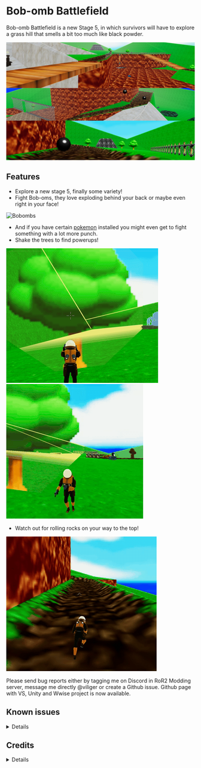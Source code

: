 # Bob-omb Battlefield
Bob-omb Battlefield is a new Stage 5, in which survivors will have to explore a grass hill that smells a bit too much like black powder.  

![Example Screenshot](https://raw.githubusercontent.com/viliger2/RoR2_BobombBattlefield/main/Images/screenshot.jpg)
## Features

* Explore a new stage 5, finally some variety!
* Fight Bob-oms, they love exploding behind your back or maybe even right in your face!

![Bobombs](https://raw.githubusercontent.com/viliger2/RoR2_BobombBattlefield/main/Images/Bobombs.gif)

* And if you have certain [pokemon](https://thunderstore.io/package/TheTimesweeper/Regigigas/) installed you might even get to fight something with a lot more punch.
* Shake the trees to find powerups!

![Coin](https://raw.githubusercontent.com/viliger2/RoR2_BobombBattlefield/main/Images/Coin.gif) ![OneUp](https://raw.githubusercontent.com/viliger2/RoR2_BobombBattlefield/main/Images/OneUp.gif)

* Watch out for rolling rocks on your way to the top!

![RollingRocks](https://raw.githubusercontent.com/viliger2/RoR2_BobombBattlefield/main/Images/RollingRock.gif)

Please send bug reports either by tagging me on Discord in RoR2 Modding server, message me directly @viliger or create a Github issue. Github page with VS, Unity and Wwise project is now available.

## Known issues
<details>

  * Stage lacks proper diorama.
  * Rolling rocks are laggy\stuttery for network clients.
</details>

## Credits
<details>

  * Pretty much entire thing - Super Mario 64, property of Nintendo
  * [RandomlyAwesome](https://thunderstore.io/package/RandomlyAwesome/) - for providing initial Bobomb EntityState script.
  * [FORCED_REASSEMBLY](https://thunderstore.io/package/Forced_Reassembly/) - for idea to use Regigigas as a template for King Bobomb. Oops, spoilers.
  * [rob](https://thunderstore.io/package/rob_gaming/) and [TheTimesweeper](https://thunderstore.io/package/TheTimesweeper/) - for creating and maintaining Regigigas.
  * Tree shadow script - https://www.reddit.com/r/Unity3D/comments/c31gwd/a_very_simple_shadow_casting_solution_for_mobile/
</details>